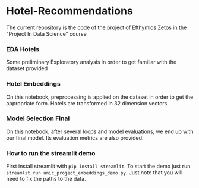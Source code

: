 # Hotel-Recommendations
The current repository is the code of the project of Efthymios Zetos in the "Project In Data Science" course
### EDA Hotels
Some preliminary Exploratory analysis in order to get familiar with the dataset provided
### Hotel Embeddings
On this notebook, preprocessing is applied on the dataset in order to get the appropriate form. Hotels are transformed in 32 dimension vectors.
### Model Selection Final
On this notebook, after several loops and model evaluations, we end up with our final model. Its evaluation metrics are also provided.
### How to run the streamlit demo
First install streamlit with `pip install streamlit`. To start the demo just run `streamlit run unic_project_embeddings_demo.py`. Just note that you will need to fix the paths to the data.
